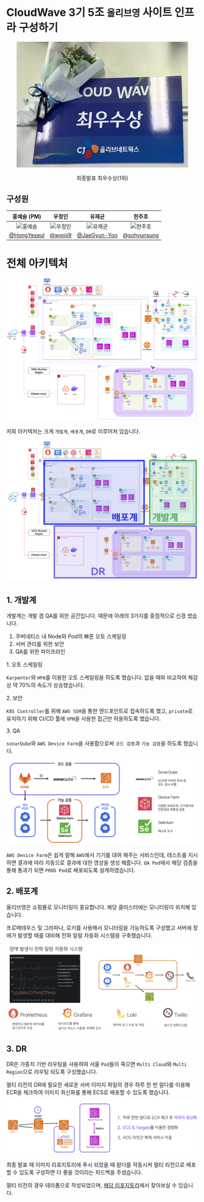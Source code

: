 # CloudWave 3기 5조 `올리브영` 사이트 인프라 구성하기

<p align="center">
  <img src="../imgs/reward.jpeg" width="450px" alt="최종발표 최우수상(1위)">
</p>
<p align="center">
  최종발표 최우수상(1위)
</p>

## 구성원

|  홍예슬 (PM)  |  우정인  |  유재균  |  한주호  |
| :-----: | :-----: |  :-----: |  :-----: | 
| <img src="https://avatars.githubusercontent.com/u/50395809?v=4" width=150px alt="홍예슬"> | <img src="https://avatars.githubusercontent.com/u/65027862?v=4" width=150px alt="우정인"> | <img src="https://avatars.githubusercontent.com/u/148213388?v=4" width=150px alt="유재균"> | <img src="https://avatars.githubusercontent.com/u/96062179?v=4" width=150px alt="한주호"> |
|[@HongYeseul](https://github.com/HongYeseul)| [@wooji9](https://github.com/wooji9)| [@JaeGyun-Yoo](https://github.com/JaeGyun-Yoo) | [@sohyunsung](https://github.com/sohyunsung) |

# 전체 아키텍처

![전체 아키텍처](../imgs/전체_아키텍처.png)

저희 아키텍처는 크게 `개발계`, `배포계`, `DR`로 이루어져 있습니다.

![아키텍처 단순화](../imgs/아키텍처_단순화.png)



## 1. 개발계

개발계는 개발 겸 QA를 위한 공간입니다. 때문에 아래의 3가지를 중점적으로 신경 썼습니다.

1. 쿠버네티스 내 Node와 Pod의 빠른 오토 스케일링
2. 서버 관리를 위한 보안
3. QA를 위한 파이프라인

</p>
1. 오토 스케일링

`Karpenter`와 `HPA`를 이용한 오토 스케일링을 하도록 했습니다. 없을 때와 비교하여 체감상 약 70%의 속도가 상승했습니다.

</p>
2. 보안 

`K8S Controller`를 위해 `AWS SSM`을 통한 엔드포인트로 접속하도록 했고, `private`로 유지하기 위해 CI/CD 툴에 `VPN`을 사용한 접근만 허용하도록 했습니다.

</p>
3. QA

`sonarQube`와 `AWS Device Farm`을 사용함으로써 `코드 검증`과 `기능 검증`을 하도록 했습니다.

![QA](../imgs/QA.png)

`AWS Device Farm`은 쉽게 말해 `AWS`에서 기기를 대여 해주는 서비스인데, 테스트를 지시하면 결과에 따라 자동으로 결과에 대한 영상을 생성 해줍니다. `QA Pod`에서 해당 검증을 통해 통과가 되면 `PROD Pod`로 배포되도록 설계하였습니다.



## 2. 배포계

올리브영은 쇼핑몰로 모니터링이 중요합니다. 해당 클러스터에는 모니터링이 위치해 있습니다.

프로메테우스 및 그라파나, 로키를 사용해서 모니터링을 가능하도록 구성했고 서버에 장애가 발생할 때를 대비해 전화 알람 자동화 시스템을 구축했습니다.

</p>

![모니터링](../imgs/모니터링.png)



## 3. DR

DR은 가중치 기반 라우팅을 사용하여 서울 `Pod`들이 죽으면 `Multi Cloud`와 `Multi Region`으로 라우팅 되도록 구성했습니다.

멀티 리전의 DR에 필요한 새로운 서버 이미지 파일의 경우 하루 한 번 람다를 이용해 ECR을 체크하여 이미지 최신화를 통해 ECS로 배포할 수 있도록 했습니다.

![DR 이미지 최신화 방법](../imgs/이미지_최신화.png)

최종 발표 때 이미지 리포지토리에 푸시 되었을 때 람다를 작동시켜 멀티 리전으로 배포 할 수 있도록 구성하면 더 좋을 것이라는 피드백을 주셨습니다.

멀티 리전의 경우 테라폼으로 작성되었으며, [해당 리포지토리](https://github.com/cwave-druwa/terraform)에서 찾아보실 수 있습니다.

